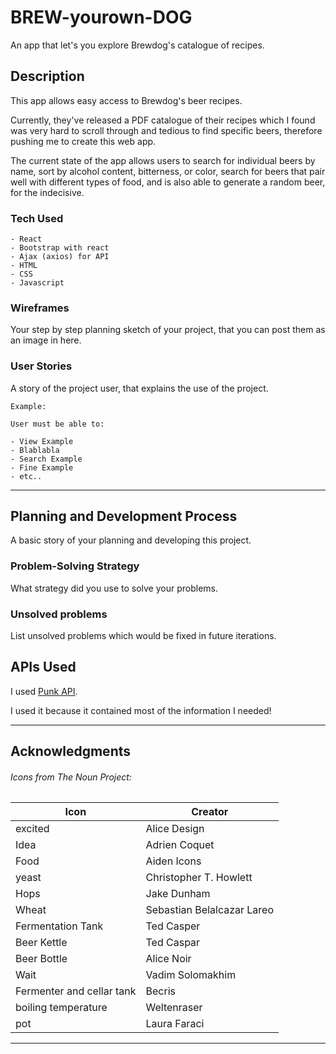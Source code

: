# BREW-yourown-DOG

An app that let's you explore Brewdog's catalogue of recipes.

## Description

This app allows easy access to Brewdog's beer recipes.

Currently, they've released a PDF catalogue of their recipes which I found was very hard to scroll through and tedious to find specific beers, therefore pushing me to create this web app.

The current state of the app allows users to search for individual beers by name, sort by alcohol content, bitterness, or color, search for beers that pair well with different types of food, and is also able to generate a random beer, for the indecisive.

### Tech Used
```
- React
- Bootstrap with react
- Ajax (axios) for API
- HTML
- CSS
- Javascript
```

### Wireframes

Your step by step planning sketch of your project, that you can post them as an image in here.

### User Stories

A story of the project user, that explains the use of the project.

```
Example:

User must be able to:

- View Example
- Blablabla
- Search Example
- Fine Example
- etc..

```

---

## Planning and Development Process

A basic story of your planning and developing this project.

### Problem-Solving Strategy

What strategy did you use to solve your problems.

### Unsolved problems




List unsolved problems which would be fixed in future iterations.

## APIs Used

I used [Punk API](https://punkapi.com/).


I used it because it contained most of the information I needed!

---

## Acknowledgments
###### Icons from The Noun Project:
Icon | Creator
--------- | ---------
excited | Alice Design
Idea | Adrien Coquet
Food | Aiden Icons
yeast | Christopher T. Howlett
Hops | Jake Dunham
Wheat | Sebastian Belalcazar Lareo
Fermentation Tank | Ted Casper
Beer Kettle | Ted Caspar
Beer Bottle | Alice Noir
Wait | Vadim Solomakhim
Fermenter and cellar tank | Becris
boiling temperature | Weltenraser
pot | Laura Faraci

---
